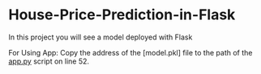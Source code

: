 # House-Price-Prediction-in-Flask
In this project you will see a model deployed with Flask

For Using App:
Copy the address of the [model.pkl] file to the path of the <u>app.py</u> script on line 52.

